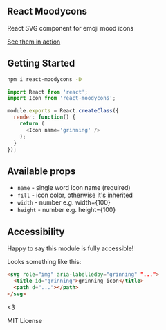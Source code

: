## React Moodycons
React SVG component for emoji mood icons

[See them in action](http://dhunninghake.com/react-moodycons)

## Getting Started
```bash
npm i react-moodycons -D
```
```javascript
import React from 'react';
import Icon from 'react-moodycons';

module.exports = React.createClass({
  render: function() {
    return (
      <Icon name='grinning' />
    );
  }
});
```

## Available props
- `name` - single word icon name (required)
- `fill` - icon color, otherwise it's inherited
- `width` - number e.g. width={100}
- `height` - number e.g. height={100}

## Accessibility
Happy to say this module is fully accessible!

Looks something like this:
```html
<svg role="img" aria-labelledby="grinning" "...">
  <title id="grinning">grinning icon</title>
  <path d="..."></path>
</svg>
```

<3

MIT License